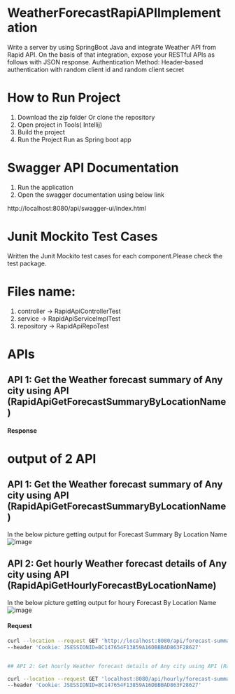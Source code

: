 # WeatherForecastRapiAPIImplementation

Write a server by using SpringBoot Java and integrate Weather API from Rapid API. On the basis of that integration, expose your RESTful APIs as follows with JSON response. Authentication Method: Header-based authentication with random client id and random client secret

# How to Run Project
1. Download the zip folder Or clone the repository
2. Open project in Tools( Intellij)
3. Build the project
4. Run the Project Run as Spring boot app


# Swagger API Documentation
1. Run the application
2. Open the swagger documentation using below link

http://localhost:8080/api/swagger-ui/index.html

# Junit Mockito Test Cases

Written the Junit Mockito test cases for each component.Please check the test package.
# Files name:
1. controller -> RapidApiControllerTest
2. service -> RapidApiServiceImplTest
3. repository -> RapidApiRepoTest


# APIs
## API 1: Get the Weather forecast summary of Any city using API (RapidApiGetForecastSummaryByLocationName)

#### Response

# output of 2 API
## API 1: Get the Weather forecast summary of Any city using API (RapidApiGetForecastSummaryByLocationName)
In the below picture getting output for Forecast Summary By Location Name
![image](https://github.com/PriyankaKalbhor/WeatherForecastRapiAPIImplementation/images/forecastSummaryByLocationName.png)


## API 2: Get hourly Weather forecast details of Any city using API (RapidApiGetHourlyForecastByLocationName)
In the below picture getting output for houry Forecast By Location Name
![image](https://github.com/PriyankaKalbhor/WeatherForecastRapiAPIImplementation/images/forecastSummarybyhourly.png)


#### Request

```bash
curl --location --request GET 'http://localhost:8080/api/forecast-summary/Berlin' \
--header 'Cookie: JSESSIONID=8C147654F13859A16DBBBAD863F28627'


## API 2: Get hourly Weather forecast details of Any city using API (RapidApiGetHourlyForecastByLocationName)

curl --location --request GET 'localhost:8080/api/hourly/forecast-summary/Berlin' \
--header 'Cookie: JSESSIONID=8C147654F13859A16DBBBAD863F28627'





